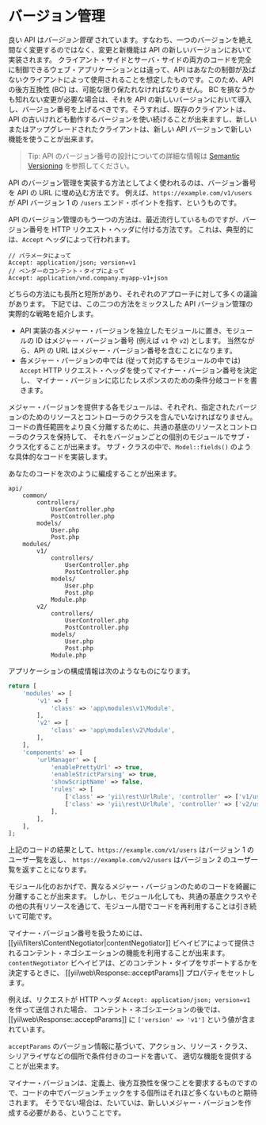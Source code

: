 バージョン管理
==============

良い API は*バージョン管理* されています。すなわち、一つのバージョンを絶え間なく変更するのではなく、変更と新機能は API の新しいバージョンにおいて実装されます。
クライアント・サイドとサーバ・サイドの両方のコードを完全に制御できるウェブ・アプリケーションとは違って、API はあなたの制御が及ばないクライアントによって使用されることを想定したものです。このため、API の後方互換性 (BC) は、可能な限り保たれなければなりません。
BC を損なうかも知れない変更が必要な場合は、それを API の新しいバージョンにおいて導入し、バージョン番号を上げるべきです。そうすれば、既存のクライアントは、API の古いけれども動作するバージョンを使い続けることが出来ますし、新しいまたはアップグレードされたクライアントは、新しい API バージョンで新しい機能を使うことが出来ます。

> Tip: API のバージョン番号の設計についての詳細な情報は
  [Semantic Versioning](https://semver.org/) を参照してください。

API のバージョン管理を実装する方法としてよく使われるのは、バージョン番号を API の URL に埋め込む方法です。
例えば、`https://example.com/v1/users` が API バージョン 1 の `/users` エンド・ボイントを指す、というものです。

API のバージョン管理のもう一つの方法は、最近流行しているものですが、バージョン番号を HTTP リクエスト・ヘッダに付ける方法です。
これは、典型的には、`Accept` ヘッダによって行われます。

```
// パラメータによって
Accept: application/json; version=v1
// ベンダーのコンテント・タイプによって
Accept: application/vnd.company.myapp-v1+json
```

どちらの方法にも長所と短所があり、それぞれのアプローチに対して多くの議論があります。
下記では、この二つの方法をミックスした API バージョン管理の実際的な戦略を紹介します。

* API 実装の各メジャー・バージョンを独立したモジュールに置き、モジュールの ID はメジャー・バージョン番号 (例えば `v1` や `v2`) とします。
  当然ながら、API の URL はメジャー・バージョン番号を含むことになります。
* 各メジャー・バージョンの中では (従って対応するモジュールの中では) `Accept` HTTP リクエスト・ヘッダを使ってマイナー・バージョン番号を決定し、
  マイナー・バージョンに応じたレスポンスのための条件分岐コードを書きます。

メジャー・バージョンを提供する各モジュールは、それぞれ、指定されたバージョンのためのリソースとコントローラのクラスを含んでいなければなりません。
コードの責任範囲をより良く分離するために、共通の基底のリソースとコントローラのクラスを保持して、
それをバージョンごとの個別のモジュールでサブ・クラス化することが出来ます。
サブ・クラスの中で、`Model::fields()` のような具体的なコードを実装します。

あなたのコードを次のように編成することが出来ます。

```
api/
    common/
        controllers/
            UserController.php
            PostController.php
        models/
            User.php
            Post.php
    modules/
        v1/
            controllers/
                UserController.php
                PostController.php
            models/
                User.php
                Post.php
            Module.php
        v2/
            controllers/
                UserController.php
                PostController.php
            models/
                User.php
                Post.php
            Module.php
```

アプリケーションの構成情報は次のようなものになります。

```php
return [
    'modules' => [
        'v1' => [
            'class' => 'app\modules\v1\Module',
        ],
        'v2' => [
            'class' => 'app\modules\v2\Module',
        ],
    ],
    'components' => [
        'urlManager' => [
            'enablePrettyUrl' => true,
            'enableStrictParsing' => true,
            'showScriptName' => false,
            'rules' => [
                ['class' => 'yii\rest\UrlRule', 'controller' => ['v1/user', 'v1/post']],
                ['class' => 'yii\rest\UrlRule', 'controller' => ['v2/user', 'v2/post']],
            ],
        ],
    ],
];
```

上記のコードの結果として、`https://example.com/v1/users` はバージョン 1 のユーザ一覧を返し、
`https://example.com/v2/users` はバージョン 2 のユーザ一覧を返すことになります。

モジュール化のおかげで、異なるメジャー・バージョンのためのコードを綺麗に分離することが出来ます。
しかし、モジュール化しても、共通の基底クラスやその他の共有リソースを通じて、モジュール間でコードを再利用することは引き続いて可能です。

マイナー・バージョン番号を扱うためには、[[yii\filters\ContentNegotiator|contentNegotiator]]
ビヘイビアによって提供されるコンテント・ネゴシエーションの機能を利用することが出来ます。
`contentNegotiator` ビヘイビアは、どのコンテント・タイプをサポートするかを決定するときに、
[[yii\web\Response::acceptParams]] プロパティをセットします。

例えば、リクエストが HTTP ヘッダ `Accept: application/json; version=v1` を伴って送信された場合、
コンテント・ネゴシエーションの後では、[[yii\web\Response::acceptParams]] に `['version' => 'v1']` という値が含まれています。

`acceptParams` のバージョン情報に基づいて、アクション、リソース・クラス、シリアライザなどの個所で条件付きのコードを書いて、
適切な機能を提供することが出来ます。

マイナー・バージョンは、定義上、後方互換性を保つことを要求するものですので、コードの中でバージョンチェックをする個所はそれほど多くないものと期待されます。
そうでない場合は、たいていは、新しいメジャー・バージョンを作成する必要がある、ということです。
